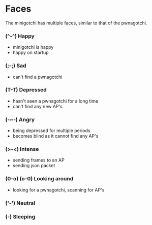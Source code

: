 # Faces
The minigotchi has multiple faces, similar to that of the pwnagotchi. 

### (^-^) Happy
- minigotchi is happy
- happy on startup

### (;-;) Sad
- can't find a pwnagotchi

### (T-T) Depressed
- hasn't seen a pwnagotchi for a long time
- can't find any new AP's

### (-~-) Angry
- being depressed for multiple periods
- becomes blind as it cannot find any AP's

### (>-<) Intense
- sending frames to an AP
- sending json packet

### (0-o) (o-0) Looking around 
- looking for a pwnagotchi, scanning for AP's

### ('-') Neutral

### (*-*) Sleeping
